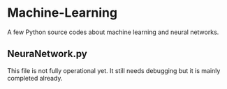 # Machine-Learning
A few Python source codes about machine learning and neural networks. 

## NeuraNetwork.py
This file is not fully operational yet. It still needs debugging but it is mainly completed already. 
